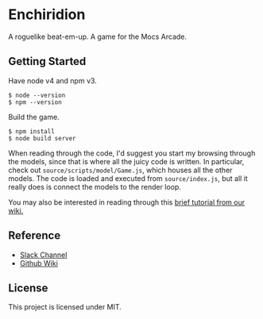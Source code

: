 # Enchiridion #

A roguelike beat-em-up. A game for the Mocs Arcade.

## Getting Started ##

Have node v4 and npm v3.

    $ node --version
    $ npm --version

Build the game.

    $ npm install
    $ node build server

When reading through the code, I'd suggest you start my browsing through the models, since that is where all the juicy code is written. In particular, check out `source/scripts/model/Game.js`, which houses all the other models. The code is loaded and executed from `source/index.js`, but all it really does is connect the models to the render loop.

You may also be interested in reading through this [brief tutorial from our wiki.](https://github.com/mocsarcade/enchiridion/wiki/Getting-Started)

## Reference ##

- [Slack Channel](https://mocsarcade.slack.com)
- [Github Wiki](https://github.com/mocsarcade/enchiridion/wiki)

## License ##

This project is licensed under MIT.
